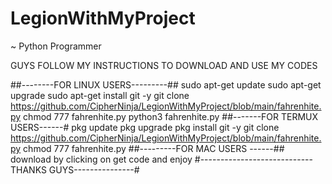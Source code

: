 # LegionWithMyProject
~ Python Programmer 



GUYS FOLLOW MY INSTRUCTIONS TO DOWNLOAD AND USE MY CODES

##--------FOR LINUX USERS---------##
sudo apt-get update 
sudo apt-get upgrade
sudo apt-get install git -y
git clone https://github.com/CipherNinja/LegionWithMyProject/blob/main/fahrenhite.py
chmod 777 fahrenhite.py
python3 fahrenhite.py
##-------FOR TERMUX USERS------#
pkg update 
pkg upgrade
pkg install git -y
git clone https://github.com/CipherNinja/LegionWithMyProject/blob/main/fahrenhite.py
chmod 777 fahrenhite.py
##---------FOR MAC USERS ------##
download by clicking on get code
and enjoy
#----------------------------THANKS GUYS---------------#

